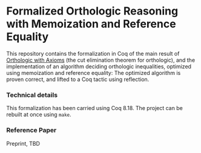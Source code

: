 # Formalized Orthologic Reasoning with Memoization and Reference Equality
This repository contains the formalization in Coq of the main result of [Orthologic with Axioms](https://infoscience.epfl.ch/entities/publication/0bf03832-b873-44e1-8286-4301ecc42709) (the cut elimination theorem for orthologic), and the implementation of an algorithm deciding orthologic inequalities, optimized using memoization and reference equality: The optimized algorithm is proven correct, and lifted to a Coq tactic using reflection.

### Technical details
This formalization has been carried using Coq 8.18. The project can be rebuilt at once using `make`.

### Reference Paper
Preprint, TBD
